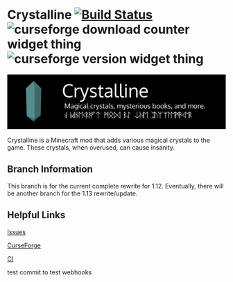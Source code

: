 # Crystalline [![Build Status](https://ci.teamisotope.com/job/Crystalline/job/rewrite-1.12/badge/icon?style=flat-square)](https://ci.teamisotope.com/job/Crystalline/job/rewrite-1.12/) ![curseforge download counter widget thing](http://cf.way2muchnoise.eu/full_crystalline_downloads.svg?badge_style=for_the_badge) ![curseforge version widget thing](http://cf.way2muchnoise.eu/versions/For%20MC_crystalline_all.svg?badge_style=for_the_badge)

![logo](src/main/resources/assets/crystalline/textures/gui/logo.png)

Crystalline is a Minecraft mod that adds various magical crystals to the game. These crystals, when overused, can cause insanity.

## Branch Information

This branch is for the current complete rewrite for 1.12. Eventually, there will be another branch for the 1.13 rewrite/update.

## Helpful Links

[Issues](https://github.com/ThePuzzlemaker/Crystalline/issues)

[CurseForge](https://www.curseforge.com/minecraft/mc-mods/crystalline)

[CI](https://ci.teamisotope.com/job/Crystalline/job/rewrite-1.12)

test commit to test webhooks
